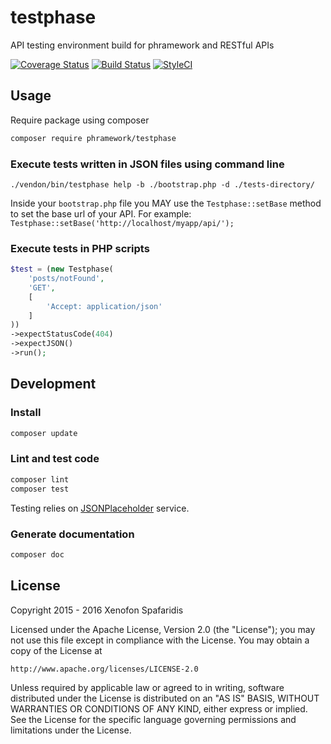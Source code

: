 # testphase
API testing environment build for phramework and RESTful APIs

[![Coverage Status](https://coveralls.io/repos/phramework/testphase/badge.svg?branch=master&service=github)](https://coveralls.io/github/phramework/testphase?branch=master) [![Build Status](https://travis-ci.org/phramework/testphase.svg?branch=master)](https://travis-ci.org/phramework/testphase)
[![StyleCI](https://styleci.io/repos/46678784/shield)](https://styleci.io/repos/46678784)

## Usage
Require package using composer

```bash
composer require phramework/testphase
```

### Execute tests written in JSON files using command line

```
./vendon/bin/testphase help -b ./bootstrap.php -d ./tests-directory/
```

Inside your `bootstrap.php` file you MAY use the `Testphase::setBase` method to set the base url of your API. For example: `Testphase::setBase('http://localhost/myapp/api/');`

### Execute tests in PHP scripts

```php
$test = (new Testphase(
    'posts/notFound',
    'GET',
    [
        'Accept: application/json'
    ]
))
->expectStatusCode(404)
->expectJSON()
->run();
```

## Development
### Install

```bash
composer update
```

### Lint and test code

```bash
composer lint
composer test
```

Testing relies on [JSONPlaceholder](http://jsonplaceholder.typicode.com/) service.

### Generate documentation

```bash
composer doc
```

## License
Copyright 2015 - 2016 Xenofon Spafaridis

Licensed under the Apache License, Version 2.0 (the "License"); you may not use this file except in compliance with the License. You may obtain a copy of the License at

```
http://www.apache.org/licenses/LICENSE-2.0
```

Unless required by applicable law or agreed to in writing, software distributed under the License is distributed on an "AS IS" BASIS, WITHOUT WARRANTIES OR CONDITIONS OF ANY KIND, either express or implied. See the License for the specific language governing permissions and limitations under the License.
